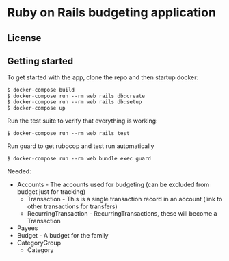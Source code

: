 # Ruby on Rails budgeting application

## License

## Getting started

To get started with the app, clone the repo and then startup docker:

```
$ docker-compose build
$ docker-compose run --rm web rails db:create
$ docker-compose run --rm web rails db:setup
$ docker-compose up
```

Run the test suite to verify that everything is working:

```
$ docker-compose run --rm web rails test
```

Run guard to get rubocop and test run automatically

```
$ docker-compose run --rm web bundle exec guard
```


Needed:
* Accounts - The accounts used for budgeting (can be excluded from budget just for tracking)
  * Transaction - This is a single transaction record in an account (link to other transactions for transfers)
  * RecurringTransaction - RecurringTransactions, these will become a Transaction
* Payees
* Budget - A budget for the family
* CategoryGroup
  * Category
